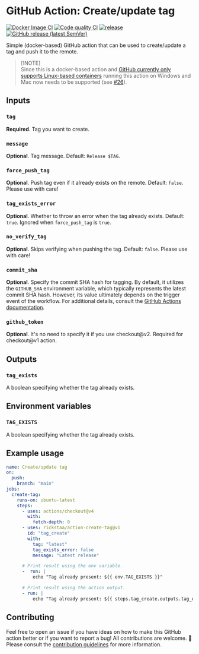 # GitHub Action: Create/update tag

[![Docker Image CI](https://github.com/rickstaa/action-create-tag/workflows/Docker%20Image%20CI/badge.svg)](https://github.com/rickstaa/action-create-tag/actions)
[![Code quality CI](https://github.com/rickstaa/action-create-tag/workflows/Code%20quality%20CI/badge.svg)](https://github.com/rickstaa/action-create-tag/actions?query=workflow%3A%22Code+quality+CI%22)
[![release](https://github.com/rickstaa/action-create-tag/workflows/release/badge.svg)](https://github.com/rickstaa/action-create-tag/actions?query=workflow%3Arelease)
[![GitHub release (latest SemVer)](https://img.shields.io/github/v/release/rickstaa/action-create-tag?logo=github&sort=semver)](https://github.com/rickstaa/action-create-tag/releases)

Simple (docker-based) GitHub action that can be used to create/update a tag and push it to the remote.

> [!NOTE]\
> Since this is a docker-based action and [GitHub currently only supports Linux-based containers](https://docs.github.com/en/actions/creating-actions/creating-a-docker-container-action) running this action on Windows and Mac now needs to be supported (see [#26](https://github.com/rickstaa/action-create-tag/issues/26)).

## Inputs

### `tag`

**Required**. Tag you want to create.

### `message`

**Optional**. Tag message. Default: `Release $TAG`.

### `force_push_tag`

**Optional**. Push tag even if it already exists on the remote. Default: `false`. Please use with care!

### `tag_exists_error`

**Optional**. Whether to throw an error when the tag already exists. Default: `true`. Ignored when `force_push_tag` is `true`.

### `no_verify_tag`

**Optional**. Skips verifying when pushing the tag. Default: `false`. Please use with care!

### `commit_sha`

**Optional**. Specify the commit SHA hash for tagging. By default, it utilizes the `GITHUB_SHA` environment variable, which typically represents the latest commit SHA hash. However, its value ultimately depends on the trigger event of the workflow. For additional details, consult the [GitHub Actions documentation](https://docs.github.com/en/actions/reference/context-and-expression-syntax-for-github-actions#github-context).

### `github_token`

**Optional**. It's no need to specify it if you use checkout@v2. Required for
checkout@v1 action.

## Outputs

### `tag_exists`

A boolean specifying whether the tag already exists.

## Environment variables

### `TAG_EXISTS`

A boolean specifying whether the tag already exists.

## Example usage

```yml
name: Create/update tag
on:
  push:
    branch: "main"
jobs:
  create-tag:
    runs-on: ubuntu-latest
    steps:
      - uses: actions/checkout@v4
        with:
          fetch-depth: 0
      - uses: rickstaa/action-create-tag@v1
        id: "tag_create"
        with:
          tag: "latest"
          tag_exists_error: false
          message: "Latest release"

      # Print result using the env variable.
      -  run: |
          echo "Tag already present: ${{ env.TAG_EXISTS }}"

      # Print result using the action output.
      - run: |
          echo "Tag already present: ${{ steps.tag_create.outputs.tag_exists }}"
```

## Contributing

Feel free to open an issue if you have ideas on how to make this GitHub action better or if you want to report a bug! All contributions are welcome. :rocket: Please consult the [contribution guidelines](CONTRIBUTING.md) for more information.
